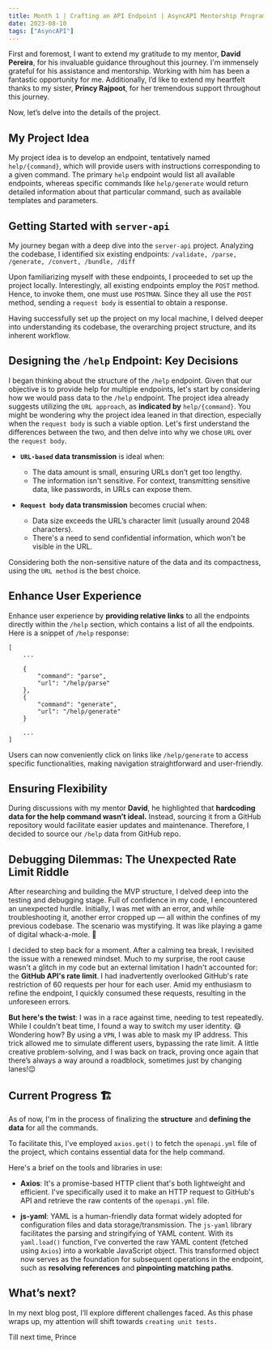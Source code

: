 ```yaml
---
title: Month 1 | Crafting an API Endpoint | AsyncAPI Mentorship Program
date: 2023-08-10
tags: ["AsyncAPI"]
---
```


First and foremost, I want to extend my gratitude to my mentor, **David Pereira**, for his invaluable guidance throughout this journey. I'm immensely grateful for his assistance and mentorship. Working with him has been a fantastic opportunity for me. Additionally, I’d like to extend my heartfelt thanks to my sister, **Princy Rajpoot**, for her tremendous support throughout this journey.

Now, let’s delve into the details of the project.

## My Project Idea

My project idea is to develop an endpoint, tentatively named `help/{command}`, which will provide users with instructions corresponding to a given command. The primary `help` endpoint would list all available endpoints, whereas specific commands like `help/generate` would return detailed information about that particular command, such as available templates and parameters.

## Getting Started with `server-api`
My journey began with a deep dive into the `server-api` project. Analyzing the codebase, I identified six existing endpoints:
`/validate, /parse, /generate, /convert, /bundle, /diff`

Upon familiarizing myself with these endpoints, I proceeded to set up the project locally. Interestingly, all existing endpoints employ the `POST` method. Hence, to invoke them, one must use `POSTMAN`. Since they all use the `POST` method, sending a `request body` is essential to obtain a response.

Having successfully set up the project on my local machine, I delved deeper into understanding its codebase, the overarching project structure, and its inherent workflow.

## Designing the `/help` Endpoint: Key Decisions
I began thinking about the structure of the `/help` endpoint. Given that our objective is to provide help for multiple endpoints, let's start by considering how we would pass data to the `/help` endpoint. 
The project idea already suggests utilizing the `URL approach`, as **indicated by** `help/{command}`.
You might be wondering why the project idea leaned in that direction, especially when the `request body` is such a viable option. Let's first understand the differences between the two, and then delve into why we chose `URL` over the `request body`.

- **`URL-based` data transmission** is ideal when:
   - The data amount is small, ensuring URLs don’t get too lengthy.
   - The information isn't sensitive. For context, transmitting sensitive data, like passwords, in URLs can expose them.
   
- **`Request body` data transmission** becomes crucial when:
   - Data size exceeds the URL’s character limit (usually around 2048 characters).
   - There's a need to send confidential information, which won't be visible in the URL.

Considering both the non-sensitive nature of the data and its compactness, using the `URL method` is the best choice. 

## Enhance User Experience

 Enhance user experience by **providing relative links** to all the endpoints directly within the `/help` section, which contains a list of all the endpoints. Here is a snippet of `/help` response:

```
[
    ...
    
    {
        "command": "parse",
        "url": "/help/parse"
    },
    {
        "command": "generate",
        "url": "/help/generate"
    }
    
    ...
]
```

Users can now conveniently click on links like `/help/generate` to access specific functionalities, making navigation straightforward and user-friendly.


## Ensuring Flexibility

During discussions with my mentor **David**, he highlighted that **hardcoding data for the help command wasn’t ideal.** Instead, sourcing it from a GitHub repository would facilitate easier updates and maintenance. Therefore, I decided to source our `/help` data from GitHub repo.

## Debugging Dilemmas: The Unexpected Rate Limit Riddle

After researching and building the MVP structure, I delved deep into the testing and debugging stage. Full of confidence in my code, I encountered an unexpected hurdle. Initially, I was met with an error, and while troubleshooting it, another error cropped up — all within the confines of my previous codebase. The scenario was mystifying. It was like playing a game of digital whack-a-mole. 🤔

I decided to step back for a moment. After a calming tea break, I revisited the issue with a renewed mindset. Much to my surprise, the root cause wasn't a glitch in my code but an external limitation I hadn't accounted for: the **GitHub API's rate limit**. I had inadvertently overlooked GitHub's rate restriction of 60 requests per hour for each user. Amid my enthusiasm to refine the endpoint, I quickly consumed these requests, resulting in the unforeseen errors.

**But here's the twist**: I was in a race against time, needing to test repeatedly. While I couldn't beat time, I found a way to switch my user identity. 😄 Wondering how? By using a `VPN`, I was able to mask my IP address. This trick allowed me to simulate different users, bypassing the rate limit. A little creative problem-solving, and I was back on track, proving once again that there’s always a way around a roadblock, sometimes just by changing lanes!😌

## Current Progress 🏗️

As of now, I'm in the process of finalizing the **structure** and **defining the data** for all the commands.

To facilitate this, I've employed `axios.get()` to fetch the `openapi.yml` file of the project, which contains essential data for the help command.

Here's a brief on the tools and libraries in use:

- **Axios**: It's a promise-based HTTP client that's both lightweight and efficient. I've specifically used it to make an HTTP request to GitHub's API and retrieve the raw contents of the `openapi.yml` file.

- **js-yaml**: YAML is a human-friendly data format widely adopted for configuration files and data storage/transmission. The `js-yaml` library facilitates the parsing and stringifying of YAML content. With its `yaml.load()` function, I've converted the raw YAML content (fetched using `Axios`) into a workable JavaScript object. This transformed object now serves as the foundation for subsequent operations in the endpoint, such as **resolving references** and **pinpointing matching paths**.

## What’s next?

In my next blog post, I’ll explore different challenges faced. As this phase wraps up, my attention will shift towards `creating unit tests.`

Till next time,
Prince